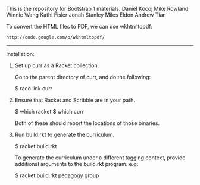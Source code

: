 This is the repository for Bootstrap 1 materials.
Daniel Kocoj
Mike Rowland
Winnie Wang
Kathi Fisler
Jonah Stanley
Miles Eldon
Andrew Tian




To convert the HTML files to PDF, we can use wkhtmltopdf:

    http://code.google.com/p/wkhtmltopdf/



----------------------------------------------------------------------

Installation:

1.  Set up curr as a Racket collection.

    Go to the parent directory of curr, and do the following:

    $ raco link curr

2.  Ensure that Racket and Scribble are in your path.

    $ which racket
    $ which curr

    Both of these should report the locations of those binaries.

3.  Run build.rkt to generate the curriculum.

    $ racket build.rkt


    To generate the curriculum under a different tagging context,
    provide additional arguments to the build.rkt program.  e.g:

    $ racket build.rkt pedagogy group



